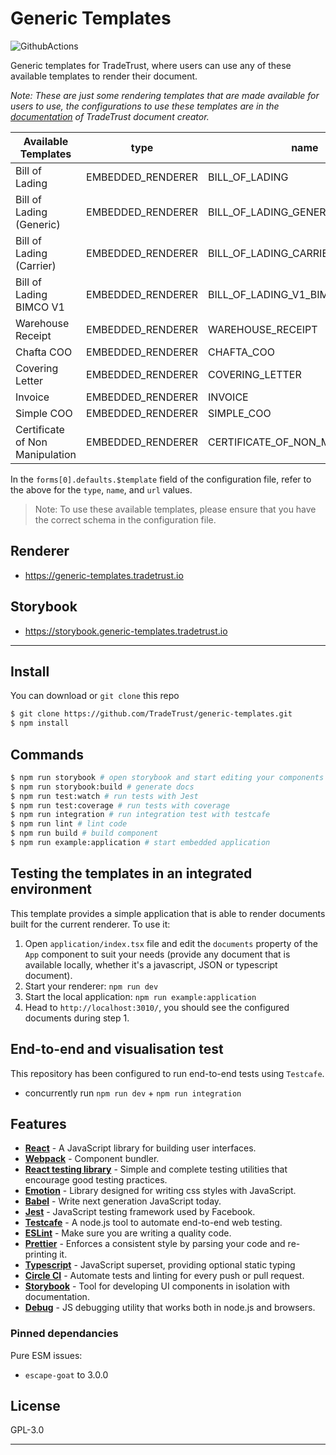 # Generic Templates

![GithubActions](https://github.com/TradeTrust/generic-templates/workflows/GenericTemplateCI/badge.svg)

Generic templates for TradeTrust, where users can use any of these available templates to render their document.

_Note: These are just some rendering templates that are made available for users to use, the configurations to use these templates are in the [documentation](https://docs.tradetrust.io/document-creator) of TradeTrust document creator._

| Available Templates             | type              | name                             | Verifiable | Transferable | Support OA V3 | Privacy Filter |
| ------------------------------- | ----------------- | -------------------------------- | ---------- | ------------ | ------------- | -------------- |
| Bill of Lading                  | EMBEDDED_RENDERER | BILL_OF_LADING                   | &cross;    | &check;      | &check;       | -              |
| Bill of Lading (Generic)        | EMBEDDED_RENDERER | BILL_OF_LADING_GENERIC           | &cross;    | &check;      | -             | -              |
| Bill of Lading (Carrier)        | EMBEDDED_RENDERER | BILL_OF_LADING_CARRIER           | &cross;    | &check;      | -             | -              |
| Bill of Lading BIMCO V1         | EMBEDDED_RENDERER | BILL_OF_LADING_V1_BIMCO_STANDARD | &cross;    | &check;      | -             | -              |
| Warehouse Receipt               | EMBEDDED_RENDERER | WAREHOUSE_RECEIPT                | &cross;    | &check;      | -             | -              |
| Chafta COO                      | EMBEDDED_RENDERER | CHAFTA_COO                       | &check;    | &cross;      | -             | -              |
| Covering Letter                 | EMBEDDED_RENDERER | COVERING_LETTER                  | &check;    | &cross;      | &check;       | -              |
| Invoice                         | EMBEDDED_RENDERER | INVOICE                          | &check;    | &cross;      | &check;       | &check;        |
| Simple COO                      | EMBEDDED_RENDERER | SIMPLE_COO                       | &check;    | &cross;      | -             | -              |
| Certificate of Non Manipulation | EMBEDDED_RENDERER | CERTIFICATE_OF_NON_MANIPULATION  | &check;    | &cross;      | -             | -              |

In the `forms[0].defaults.$template` field of the configuration file, refer to the above for the `type`, `name`, and `url` values.

> Note: To use these available templates, please ensure that you have the correct schema in the configuration file.

## Renderer

- https://generic-templates.tradetrust.io

## Storybook

- https://storybook.generic-templates.tradetrust.io

---

## Install

You can download or `git clone` this repo

```sh
$ git clone https://github.com/TradeTrust/generic-templates.git
$ npm install
```

## Commands

```sh
$ npm run storybook # open storybook and start editing your components
$ npm run storybook:build # generate docs
$ npm run test:watch # run tests with Jest
$ npm run test:coverage # run tests with coverage
$ npm run integration # run integration test with testcafe
$ npm run lint # lint code
$ npm run build # build component
$ npm run example:application # start embedded application
```

## Testing the templates in an integrated environment

This template provides a simple application that is able to render documents built for the current renderer. To use it:

1. Open `application/index.tsx` file and edit the `documents` property of the `App` component to suit your needs (provide any document that is available locally, whether it's a javascript, JSON or typescript document).
1. Start your renderer: `npm run dev`
1. Start the local application: `npm run example:application`
1. Head to `http://localhost:3010/`, you should see the configured documents during step 1.

## End-to-end and visualisation test

This repository has been configured to run end-to-end tests using `Testcafe`.

- concurrently run `npm run dev` + `npm run integration`

## Features

- [**React**](http://reactjs.org/) - A JavaScript library for building user interfaces.
- [**Webpack**](https://webpack.js.org/) - Component bundler.
- [**React testing library**](https://testing-library.com/) - Simple and complete testing utilities that encourage good testing practices.
- [**Emotion**](https://emotion.sh/) - Library designed for writing css styles with JavaScript.
- [**Babel**](https://babeljs.io/) - Write next generation JavaScript today.
- [**Jest**](https://facebook.github.io/jest) - JavaScript testing framework used by Facebook.
- [**Testcafe**](https://devexpress.github.io/testcafe/) - A node.js tool to automate end-to-end web testing.
- [**ESLint**](http://eslint.org/) - Make sure you are writing a quality code.
- [**Prettier**](https://prettier.io/) - Enforces a consistent style by parsing your code and re-printing it.
- [**Typescript**](https://www.typescriptlang.org/) - JavaScript superset, providing optional static typing
- [**Circle CI**](https://circleci.com/) - Automate tests and linting for every push or pull request.
- [**Storybook**](https://storybook.js.org/) - Tool for developing UI components in isolation with documentation.
- [**Debug**](https://github.com/visionmedia/debug) - JS debugging utility that works both in node.js and browsers.

### Pinned dependancies

Pure ESM issues:

- `escape-goat` to 3.0.0

## License

GPL-3.0

---
